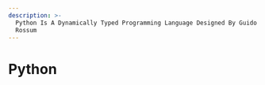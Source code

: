 ```yaml
---
description: >-
  Python Is A Dynamically Typed Programming Language Designed By Guido Van
  Rossum
---
```


# Python

